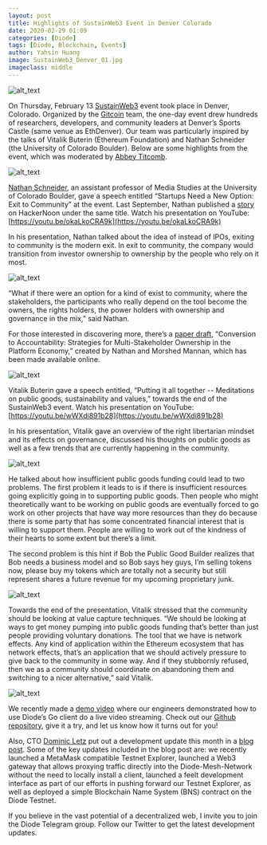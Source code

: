 ```yaml
---
layout: post
title: Highlights of SustainWeb3 Event in Denver Colorado
date: 2020-02-29 01:09
categories: [Diode]
tags: [Diode, Blockchain, Events]
author: Yahsin Huang
image: SustainWeb3_Denver_01.jpg
imageclass: middle
---
```



![alt_text](images/blog/SustainWeb3_Denver_02.jpg "image_tooltip")

On Thursday, February 13 [SustainWeb3](https://web3.sustainoss.org/schedule) event took place in Denver, Colorado. Organized by the [Gitcoin](https://gitcoin.co/) team, the one-day event drew hundreds of researchers, developers, and community leaders at Denver’s Sports Castle (same venue as EthDenver). Our team was particularly inspired by the talks of Vitalik Buterin (Ethereum Foundation) and Nathan Schneider (the University of Colorado Boulder). Below are some highlights from the event, which was moderated by [Abbey Titcomb](https://twitter.com/abbey_titcomb).

![alt_text](images/blog/SustainWeb3_Denver_03.jpg "image_tooltip")

[Nathan Schneider](https://twitter.com/ntnsndr), an assistant professor of Media Studies at the University of Colorado Boulder, gave a speech entitled “Startups Need a New Option: Exit to Community” at the event. Last September, Nathan published a [story](https://hackernoon.com/startups-need-a-new-option-exit-to-community-ig12v2z73) on HackerNoon under the same title. Watch his presentation on YouTube: [https://youtu.be/okaLkoCRA9k](https://youtu.be/okaLkoCRA9k) 

In his presentation, Nathan talked about the idea of instead of IPOs, exiting to community is the modern exit. In exit to community, the company would transition from investor ownership to ownership by the people who rely on it most. 

![alt_text](images/blog/SustainWeb3_Denver_04.jpg "image_tooltip")

“What if there were an option for a kind of exist to community, where the stakeholders, the participants who really depend on the tool become the owners, the rights holders, the power holders with ownership and governance in the mix,” said Nathan. 

For those interested in discovering more, there’s a [paper draft](https://docs.google.com/document/d/1SFUklZmxDHVKU-fXlXc8C5JDmPuAJU9CN7Oklgjghck/edit?usp=sharing), “Conversion to Accountability: Strategies for Multi-Stakeholder Ownership in the Platform Economy,” created by Nathan and Morshed Mannan, which has been made available online. 

![alt_text](images/blog/SustainWeb3_Denver_05.jpg "image_tooltip")

Vitalik Buterin gave a speech entitled, “Putting it all together -- Meditations on public goods, sustainability and values,” towards the end of the SustainWeb3 event. Watch his presentation on YouTube: [https://youtu.be/wWXdi891b28](https://youtu.be/wWXdi891b28) 

In his presentation, Vitalik gave an overview of the right libertarian mindset and its effects on governance, discussed his thoughts on public goods as well as a few trends that are currently happening in the community.

![alt_text](images/blog/SustainWeb3_Denver_06.jpg "image_tooltip")

He talked about how insufficient public goods funding could lead to two problems. The first problem it leads to is if there is insufficient resources going explicitly going in to supporting public goods. Then people who might theoretically want to be working on public goods are eventually forced to go work on other projects that have way more resources than they do because there is some party that has some concentrated financial interest that is willing to support them. People are willing to work out of the kindness of their hearts to some extent but there’s a limit.

The second problem is this hint if Bob the Public Good Builder realizes that Bob needs a business model and so Bob says hey guys, I’m selling tokens now, please buy my tokens which are totally not a security but still represent shares a future revenue for my upcoming proprietary junk.

![alt_text](images/blog/SustainWeb3_Denver_07.jpg "image_tooltip")

Towards the end of the presentation, Vitalik stressed that the community should be looking at value capture techniques. “We should be looking at ways to get money pumping into public goods funding that’s better than just people providing voluntary donations. The tool that we have is network effects. Any kind of application within the Ethereum ecosystem that has network effects, that’s an application that we should actively pressure to give back to the community in some way. And if they stubbornly refused, then we as a community should coordinate on abandoning them and switching to a nicer alternative,” said Vitalik.

![alt_text](images/blog/SustainWeb3_Denver_08.jpg "image_tooltip")

We recently made a [demo video](https://youtu.be/Zibg-6CClc4) where our engineers demonstrated how to use Diode’s Go client do a live video streaming. Check out our [Github repository](https://github.com/diodechain), give it a try, and let us know how it turns out for you! 

Also, CTO [Dominic Letz](https://twitter.com/dominicletz) put out a development update this month in a [blog post](https://diode.io/diode/Diode-February-Update-20048/). Some of the key updates included in the blog post are: we recently launched a MetaMask compatible Testnet Explorer, launched a Web3 gateway that allows proxying traffic directly into the Diode-Mesh-Network without the need to locally install a client, launched a feelt development interface as part of our efforts in pushing forward our Testnet Explorer, as well as deployed a simple Blockchain Name System (BNS) contract on the Diode Testnet.

If you believe in the vast potential of a decentralized web, I invite you to join the Diode Telegram group. Follow our Twitter to get the latest development updates.

